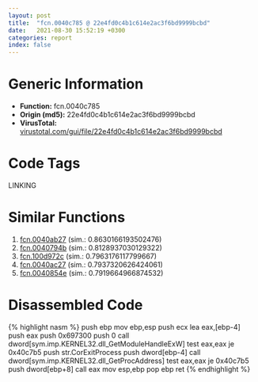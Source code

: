 ```yaml
---
layout: post
title:  "fcn.0040c785 @ 22e4fd0c4b1c614e2ac3f6bd9999bcbd"
date:   2021-08-30 15:52:19 +0300
categories: report
index: false
---
```


# Generic Information
- **Function:** fcn.0040c785
- **Origin (md5):** 22e4fd0c4b1c614e2ac3f6bd9999bcbd
- **VirusTotal:** [virustotal.com/gui/file/22e4fd0c4b1c614e2ac3f6bd9999bcbd][virustotal_ref]

# Code Tags
<span class="tag" id="LINKING">LINKING</span>


# Similar Functions

1. [fcn.0040ab27][similar_1_ref] (sim.: 0.8630166193502476)
2. [fcn.0040794b][similar_2_ref] (sim.: 0.8128937030129322)
3. [fcn.100d972c][similar_3_ref] (sim.: 0.7963176117799667)
4. [fcn.0040ac27][similar_4_ref] (sim.: 0.7937320626424061)
5. [fcn.0040854e][similar_5_ref] (sim.: 0.7919664966874532)


# Disassembled Code

{% highlight nasm %}
push ebp
mov ebp,esp
push ecx
lea eax,[ebp-4]
push eax
push 0x697300
push 0
call dword[sym.imp.KERNEL32.dll_GetModuleHandleExW]
test eax,eax
je 0x40c7b5
push str.CorExitProcess
push dword[ebp-4]
call dword[sym.imp.KERNEL32.dll_GetProcAddress]
test eax,eax
je 0x40c7b5
push dword[ebp+8]
call eax
mov esp,ebp
pop ebp
ret 
{% endhighlight %}


[similar_1_ref]: /report/fcn.0040ab27@d79e4735d09cd3e3c55bd930ee7a7bf7
[similar_2_ref]: /report/fcn.0040794b@513a8bfcd5da1a9aee6dd942ecac565e
[similar_3_ref]: /report/fcn.100d972c@a0ac129ff3ea4c0dfa9529c259a9502c
[similar_4_ref]: /report/fcn.0040ac27@8fc4c3f3e7c00776ff0a71b75e93044b
[similar_5_ref]: /report/fcn.0040854e@f9b80f61ad003ebdee20dab4a0087d2a
[virustotal_ref]: https://www.virustotal.com/gui/file/22e4fd0c4b1c614e2ac3f6bd9999bcbd